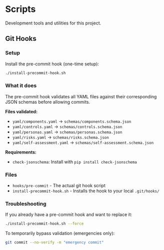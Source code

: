 # Scripts

Development tools and utilities for this project.

## Git Hooks

### Setup
Install the pre-commit hook (one-time setup):
```bash
./install-precommit-hook.sh
```

### What it does
The pre-commit hook validates all YAML files against their corresponding JSON schemas before allowing commits.

**Files validated:**
- `yaml/components.yaml` → `schemas/components.schema.json`
- `yaml/controls.yaml` → `schemas/controls.schema.json`
- `yaml/personas.yaml` → `schemas/personas.schema.json`
- `yaml/risks.yaml` → `schemas/risks.schema.json`
- `yaml/self-assessment.yaml` → `schemas/self-assessment.schema.json`

**Requirements:**
- `check-jsonschema`: Install with `pip install check-jsonschema`

### Files
- `hooks/pre-commit` - The actual git hook script
- `install-precommit-hook.sh` - Installs the hook to your local `.git/hooks/`

### Troubleshooting
If you already have a pre-commit hook and want to replace it:
```bash
./install-precommit-hook.sh --force
```

To temporarily bypass validation (emergencies only):
```bash
git commit --no-verify -m "emergency commit"
```
